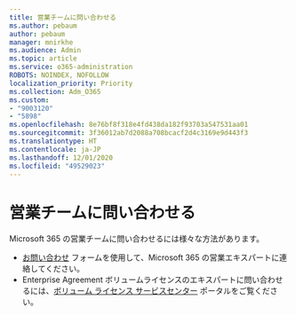 ```yaml
---
title: 営業チームに問い合わせる
ms.author: pebaum
author: pebaum
manager: mnirkhe
ms.audience: Admin
ms.topic: article
ms.service: o365-administration
ROBOTS: NOINDEX, NOFOLLOW
localization_priority: Priority
ms.collection: Adm_O365
ms.custom:
- "9003120"
- "5898"
ms.openlocfilehash: 8e76bf8f318e4fd438da182f93703a547531aa01
ms.sourcegitcommit: 3f36012ab7d2088a708bcacf2d4c3169e9d443f3
ms.translationtype: HT
ms.contentlocale: ja-JP
ms.lasthandoff: 12/01/2020
ms.locfileid: "49529023"
---
```

# <a name="contact-the-sales-team"></a>営業チームに問い合わせる

Microsoft 365 の営業チームに問い合わせるには様々な方法があります。

- [お問い合わせ](https://go.microsoft.com/fwlink/p/?LinkId=518644&clcid=0x0409) フォームを使用して、Microsoft 365 の営業エキスパートに連絡してください。
- Enterprise Agreement ボリュームライセンスのエキスパートに問い合わせるには、[ボリューム ライセンス サービスセンター](https://go.microsoft.com/fwlink/p/?LinkId=329762) ポータルをご覧ください。
